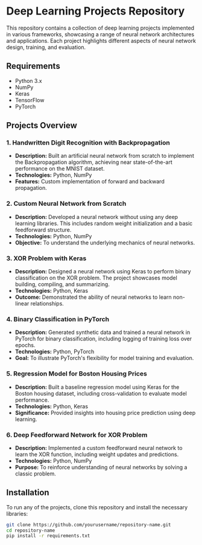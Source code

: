 # Deep Learning Projects Repository

This repository contains a collection of deep learning projects implemented in various frameworks, showcasing a range of neural network architectures and applications. Each project highlights different aspects of neural network design, training, and evaluation.

## Requirements

- Python 3.x
- NumPy
- Keras
- TensorFlow
- PyTorch
## Projects Overview

### 1. Handwritten Digit Recognition with Backpropagation
- **Description:** Built an artificial neural network from scratch to implement the Backpropagation algorithm, achieving near state-of-the-art performance on the MNIST dataset.
- **Technologies:** Python, NumPy
- **Features:** Custom implementation of forward and backward propagation.

### 2. Custom Neural Network from Scratch
- **Description:** Developed a neural network without using any deep learning libraries. This includes random weight initialization and a basic feedforward structure.
- **Technologies:** Python, NumPy
- **Objective:** To understand the underlying mechanics of neural networks.

### 3. XOR Problem with Keras
- **Description:** Designed a neural network using Keras to perform binary classification on the XOR problem. The project showcases model building, compiling, and summarizing.
- **Technologies:** Python, Keras
- **Outcome:** Demonstrated the ability of neural networks to learn non-linear relationships.

### 4. Binary Classification in PyTorch
- **Description:** Generated synthetic data and trained a neural network in PyTorch for binary classification, including logging of training loss over epochs.
- **Technologies:** Python, PyTorch
- **Goal:** To illustrate PyTorch's flexibility for model training and evaluation.

### 5. Regression Model for Boston Housing Prices
- **Description:** Built a baseline regression model using Keras for the Boston housing dataset, including cross-validation to evaluate model performance.
- **Technologies:** Python, Keras
- **Significance:** Provided insights into housing price prediction using deep learning.

### 6. Deep Feedforward Network for XOR Problem
- **Description:** Implemented a custom feedforward neural network to learn the XOR function, including weight updates and predictions.
- **Technologies:** Python, NumPy
- **Purpose:** To reinforce understanding of neural networks by solving a classic problem.

## Installation

To run any of the projects, clone this repository and install the necessary libraries:

```bash
git clone https://github.com/yourusername/repository-name.git
cd repository-name
pip install -r requirements.txt
```
